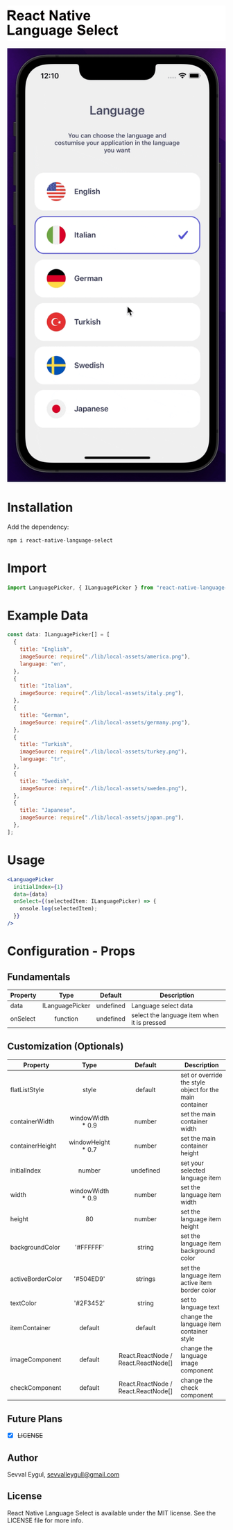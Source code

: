 <img alt="React Native Typescript Library Starter" src="assets/logo.png" width="1050"/>

<p align="center">
  <img alt="React Native Typescript Library Starter"
        src="assets/react-native-language-select.gif" />
</p>

# Installation

Add the dependency:

```bash
npm i react-native-language-select
```

# Import

```jsx
import LanguagePicker, { ILanguagePicker } from "react-native-language-select";
```

# Example Data

```jsx
const data: ILanguagePicker[] = [
  {
    title: "English",
    imageSource: require("./lib/local-assets/america.png"),
    language: "en",
  },
  {
    title: "Italian",
    imageSource: require("./lib/local-assets/italy.png"),
  },
  {
    title: "German",
    imageSource: require("./lib/local-assets/germany.png"),
  },
  {
    title: "Turkish",
    imageSource: require("./lib/local-assets/turkey.png"),
    language: "tr",
  },
  {
    title: "Swedish",
    imageSource: require("./lib/local-assets/sweden.png"),
  },
  {
    title: "Japanese",
    imageSource: require("./lib/local-assets/japan.png"),
  },
];
```

# Usage

```jsx
<LanguagePicker
  initialIndex={1}
  data={data}
  onSelect={(selectedItem: ILanguagePicker) => {
    onsole.log(selectedItem);
  }}
/>
```

# Configuration - Props

## Fundamentals

| Property |      Type       |  Default  | Description                                 |
| -------- | :-------------: | :-------: | ------------------------------------------- |
| data     | ILanguagePicker | undefined | Language select data                        |
| onSelect |    function     | undefined | select the language item when it is pressed |

## Customization (Optionals)

| Property          |        Type         |               Default               | Description                                             |
| ----------------- | :-----------------: | :---------------------------------: | ------------------------------------------------------- |
| flatListStyle     |        style        |               default               | set or override the style object for the main container |
| containerWidth    | windowWidth \* 0.9  |               number                | set the main container width                            |
| containerHeight   | windowHeight \* 0.7 |               number                | set the main container height                           |
| initialIndex      |       number        |              undefined              | set your selected language item                         |
| width             | windowWidth \* 0.9  |               number                | set the language item width                             |
| height            |         80          |               number                | set the language item height                            |
| backgroundColor   |      '#FFFFFF'      |               string                | set the language item background color                  |
| activeBorderColor |      '#504ED9'      |               strings               | set the language item active item border color          |
| textColor         |      '#2F3452'      |               string                | set to language text                                    |
| itemContainer     |       default       |               default               | change the language item container style                |
| imageComponent    |       default       | React.ReactNode / React.ReactNode[] | change the language image component                     |
| checkComponent    |       default       | React.ReactNode / React.ReactNode[] | change the check component                              |

## Future Plans

- [x] ~~LICENSE~~

## Author

Sevval Eygul, sevvalleygull@gmail.com

## License

React Native Language Select is available under the MIT license. See the LICENSE file for more info.
